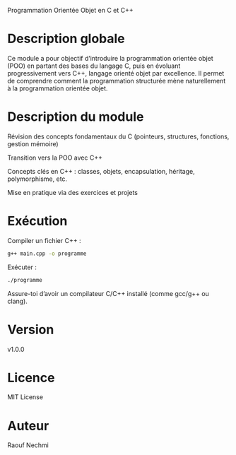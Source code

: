 Programmation Orientée Objet en C et C++
# Description globale

Ce module a pour objectif d’introduire la programmation orientée objet (POO) en partant des bases du langage C, puis en évoluant progressivement vers C++, langage orienté objet par excellence.
Il permet de comprendre comment la programmation structurée mène naturellement à la programmation orientée objet.

# Description du module

Révision des concepts fondamentaux du C (pointeurs, structures, fonctions, gestion mémoire)

Transition vers la POO avec C++

Concepts clés en C++ : classes, objets, encapsulation, héritage, polymorphisme, etc.

Mise en pratique via des exercices et projets

# Exécution

Compiler un fichier C++ :

```bash
g++ main.cpp -o programme
```

 Exécuter :

```bash
./programme
```

Assure-toi d’avoir un compilateur C/C++ installé (comme gcc/g++ ou clang).

# Version

v1.0.0 

# Licence

MIT License

# Auteur

Raouf Nechmi